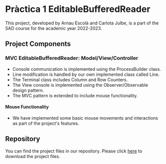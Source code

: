 # Pràctica 1 EditableBufferedReader 
This project, developed by Arnau Escolà and Carlota Julbe, is a part of the SAD course for the academic year 2022-2023.

## Project Components
### MVC EditableBufferedReader: Model/View/Controller
- Console communication is implemented using the ProcessBuilder class.
- Line modification is handled by our own implemented class called Line.
- The Terminal class includes Column and Row Counters.
- The View console is implemented using the Observer/Observable design pattern.
- The MVC pattern is extended to include mouse functionality.
#### Mouse Functionality
- We have implemented some basic mouse movements and interactions as part of the project's features.

## Repository
You can find the project files in our repository. Please click [here](https://github.com/cjulbe/SAD/tree/main/Practica1) to download the project files.
